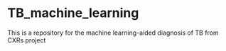# TB_machine_learning
This is a repository for the machine learning-aided diagnosis of TB from CXRs project
